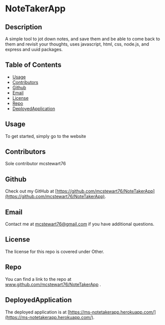 # NoteTakerApp

## Description
A simple tool to jot down notes, and save them and be able to come back to them and revisit your thoughts, uses javascript, html, css, node.js, and express and uuid packages. 

## Table of Contents
* [Usage](#usage)
* [Contributors](#contributors)
* [Github](#github)
* [Email](#email)
* [License](#license)
* [Repo](#repo)
* [DeployedApplication](#DeployedApplication)

## Usage
To get started, simply go to the website 

## Contributors
Sole contributor mcstewart76

## Github
Check out my GitHub at [https://github.com/mcstewart76/NoteTakerApp](https://github.com/mcstewart76/NoteTakerApp). 

## Email
Contact me at <a href="MAILTO:mcstewart76@gmail.com">mcstewart76@gmail.com</a> if you have additional questions. 

## License
The license for this repo is covered under Other. 

## Repo
You can find a link to the repo at www.github.com/mcstewart76/NoteTakerApp .

## DeployedApplication
The deployed application is at [https://ms-notetakerapp.herokuapp.com/](https://ms-notetakerapp.herokuapp.com/).
